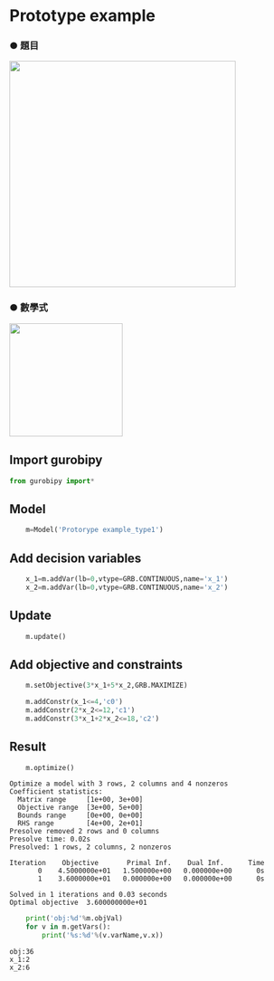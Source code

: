 
# Prototype example
### ● 題目<br>
<img src="https://github.com/wurmen/Gurobi-Python/blob/master/python-gurobi%20%20model/picture/Prototype%20example%20picture/Prototype%20example%E9%A1%8C%E7%9B%AE.png" width="400">
<br>

### ● 數學式<br>
<img src="https://github.com/wurmen/Gurobi-Python/blob/master/python-gurobi%20%20model/picture/Prototype%20example%20picture/Prototype%20example%20%E6%95%B8%E5%AD%B8%E5%BC%8F.png" width="200">
<br>


## Import gurobipy

```python
from gurobipy import*
```
## Model

```python
    m=Model('Protorype example_type1')
```


## Add decision variables
```python
    x_1=m.addVar(lb=0,vtype=GRB.CONTINUOUS,name='x_1')
    x_2=m.addVar(lb=0,vtype=GRB.CONTINUOUS,name='x_2')
```


## Update

```python
    m.update()
```

## Add objective and constraints

```python
    m.setObjective(3*x_1+5*x_2,GRB.MAXIMIZE)
```


```python
    m.addConstr(x_1<=4,'c0')
    m.addConstr(2*x_2<=12,'c1')
    m.addConstr(3*x_1+2*x_2<=18,'c2')
```



## Result


```python
    m.optimize()
```

    Optimize a model with 3 rows, 2 columns and 4 nonzeros
    Coefficient statistics:
      Matrix range     [1e+00, 3e+00]
      Objective range  [3e+00, 5e+00]
      Bounds range     [0e+00, 0e+00]
      RHS range        [4e+00, 2e+01]
    Presolve removed 2 rows and 0 columns
    Presolve time: 0.02s
    Presolved: 1 rows, 2 columns, 2 nonzeros
    
    Iteration    Objective       Primal Inf.    Dual Inf.      Time
           0    4.5000000e+01   1.500000e+00   0.000000e+00      0s
           1    3.6000000e+01   0.000000e+00   0.000000e+00      0s
    
    Solved in 1 iterations and 0.03 seconds
    Optimal objective  3.600000000e+01
    


```python
    print('obj:%d'%m.objVal)
    for v in m.getVars():
        print('%s:%d'%(v.varName,v.x))
```

    obj:36
    x_1:2
    x_2:6
    


```python

```
